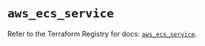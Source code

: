# `aws_ecs_service`

Refer to the Terraform Registry for docs: [`aws_ecs_service`](https://registry.terraform.io/providers/hashicorp/aws/6.12.0/docs/resources/ecs_service).
